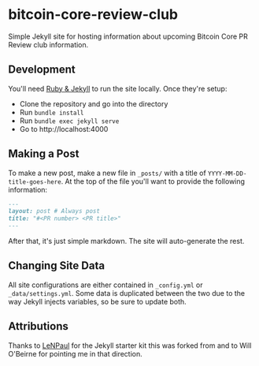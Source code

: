 # bitcoin-core-review-club

Simple Jekyll site for hosting information about upcoming Bitcoin Core PR Review club information.

## Development

You'll need [Ruby & Jekyll](https://jekyllrb.com/docs/installation/) to run the site locally. Once they're setup:

* Clone the repository and go into the directory
* Run `bundle install`
* Run `bundle exec jekyll serve`
* Go to http://localhost:4000

## Making a Post

To make a new post, make a new file in `_posts/` with a title of `YYYY-MM-DD-title-goes-here`. At the top of the file you'll want to provide the following information:

```md
---
layout: post # Always post
title: "#<PR number> <PR title>"
---
```

After that, it's just simple markdown. The site will auto-generate the rest.

## Changing Site Data

All site configurations are either contained in `_config.yml` or `_data/settings.yml`. Some data is duplicated between the two due to the way Jekyll injects variables, so be sure to update both.


## Attributions

Thanks to [LeNPaul](https://github.com/LeNPaul/jekyll-starter-kit) for the Jekyll starter kit this was forked from and to Will O'Beirne for pointing me in that direction.
